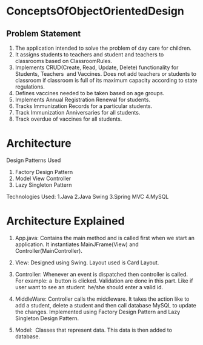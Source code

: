 # ConceptsOfObjectOrientedDesign

## Problem Statement
1. The application intended to solve the problem of day care for children.
2. It assigns students to teachers and student and teachers to classrooms based on ClassroomRules.
3. Implements CRUD(Create, Read, Update, Delete) functionality for Students, Teachers  and Vaccines. Does not add teachers or students to classroom if classroom is full of its      maximum capacity according to state regulations.
4. Defines vaccines needed to be taken based on age groups.
5. Implements Annual Registration Renewal for students.
6. Tracks Immunization Records for a particular students.
7. Track Immunization Anniversaries for all students.
8. Track overdue of vaccines for all students.

# Architecture
Design Patterns Used
1. Factory Design Pattern
2. Model View Controller 
3. Lazy Singleton Pattern

Technologies Used:
1.Java
2.Java Swing
3.Spring MVC
4.MySQL

# Architecture Explained
1. App.java:
   Contains the main method and is called first when we start an application.
   It instantiates MainJFrame(View) and Controller(MainController).
  
2. View:
   Designed using Swing. Layout used is Card Layout.
 
3. Controller:
   Whenever an event is dispatched then controller is called. For example: a  button is clicked. Validation are done in this part. Like if user want to see an student  he/she
   should enter a valid id.
   
4. MiddleWare:
   Controller calls the middleware. It takes the action like to add a student, delete a student and then call database MySQL to update the changes. Implemented using             Factory Design Pattern and Lazy Singleton Design Pattern.
   
5. Model: 
   Classes that represent data. This data is then added to database.


